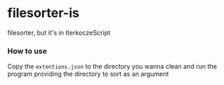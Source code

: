 # filesorter-is
filesorter, but it's in IterkoczeScript

### How to use

Copy the `extentions.json` to the directory you wanna clean and run the program providing the directory to sort as an argument
